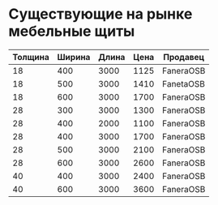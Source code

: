 # Существующие на рынке мебельные щиты

|Толщина|Ширина|Длина|Цена|Продавец|
|-|-|-|-|-|
|18|400|3000|1125|FaneraOSB|
|18|500|3000|1410|FanetaOSB|
|18|600|3000|1700|FaneraOSB|
|28|300|3000|1300|FaneraOSB|
|28|400|2000|1100|FaneraOSB|
|28|400|3000|1700|FaneraOSB|
|28|500|3000|2100|FaneraOSB|
|28|600|3000|2600|FaneraOSB|
|40|400|3000|2400|FaneraOSB|
|40|600|3000|3600|FaneraOSB|